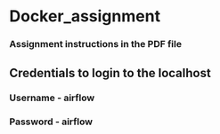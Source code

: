 # Docker_assignment

### Assignment instructions in the PDF file

## Credentials to login to the localhost
### Username - airflow
### Password - airflow
